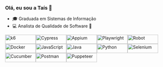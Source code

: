 ### Olá, eu sou a Taís 👋

- :mortar_board: Graduada em Sistemas de Informação
- :computer: Analista de Qualidade de Software 🚀

<div style="display: flex; flex-wrap: wrap;">
    <img src="https://img.shields.io/badge/Testing-K6-informational?style=flat&logo=k6&logoColor=white&color=23A0DA" alt="k6" width="100" height="30" style="max-width: 100%;">
    <img src="https://img.shields.io/badge/Testing-Cypress-informational?style=flat&logo=cypress&logoColor=white&color=4A6A9D" alt="Cypress" width="100" height="30" style="max-width: 100%;">
    <img src="https://img.shields.io/badge/Testing-Appium-informational?style=flat&logo=appium&logoColor=white&color=E0C564" alt="Appium" width="100" height="30" style="max-width: 100%;">
    <img src="https://img.shields.io/badge/Testing-Playwright-informational?style=flat&logo=playwright&logoColor=white&color=1E1E1E" alt="Playwright" width="100" height="30" style="max-width: 100%;">
    <img src="https://img.shields.io/badge/Testing-Robot-informational?style=flat&logo=robotframework&logoColor=white&color=00A1FF" alt="Robot" width="100" height="30" style="max-width: 100%;">
    <img src="https://img.shields.io/badge/Containerization-Docker-informational?style=flat&logo=docker&logoColor=white&color=2496ED" alt="Docker" width="100" height="30" style="max-width: 100%;">
    <img src="https://img.shields.io/badge/Language-JavaScript-informational?style=flat&logo=javascript&logoColor=white&color=F7DF1E" alt="JavaScript" width="100" height="30" style="max-width: 100%;">
    <img src="https://img.shields.io/badge/Language-Java-informational?style=flat&logo=java&logoColor=white&color=007396" alt="Java" width="100" height="30" style="max-width: 100%;">
    <img src="https://img.shields.io/badge/Language-Python-informational?style=flat&logo=python&logoColor=white&color=3776AB" alt="Python" width="100" height="30" style="max-width: 100%;">
    <img src="https://img.shields.io/badge/Testing-Selenium-informational?style=flat&logo=selenium&logoColor=white&color=43B02A" alt="Selenium" width="100" height="30" style="max-width: 100%;">
    <img src="https://img.shields.io/badge/Testing-Cucumber-informational?style=flat&logo=cucumber&logoColor=white&color=00B388" alt="Cucumber" width="100" height="30" style="max-width: 100%;">
    <img src="https://img.shields.io/badge/Testing-Postman-informational?style=flat&logo=postman&logoColor=white&color=FF6B37" alt="Postman" width="100" height="30" style="max-width: 100%;">
    <img src="https://img.shields.io/badge/Testing-Puppeteer-informational?style=flat&logo=puppeteer&logoColor=white&color=1E1E1E" alt="Puppeteer" width="100" height="30" style="max-width: 100%;">
</div>





